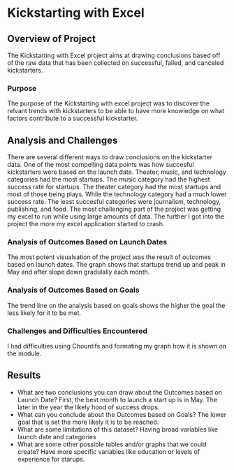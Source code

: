 # Kickstarting with Excel

## Overview of Project
  The Kickstarting with Excel project aims at drawing conclusions based off of the raw data that has been collected on successful, failed, and canceled kickstarters. 
  
### Purpose
  The purpose of the Kickstarting with excel project was to discover the relvant trends with kickstarters to be able to have more knowledge on what factors contribute to a successful kickstarter. 
  
## Analysis and Challenges
  There are several different ways to draw conclusions on the kickstarter data. One of the most compelling data points was how succesful kickstarters were based on the launch date. Theater, music, and technology categories had the most startups. The music category had the highest success rate for startups. The theater category had the most startups and most of those being plays. While the technology category had a much lower success rate. The least succesful categories were journalism, technology, publishing, and food. The most challenging part of the project was getting my excel to run while using large amounts of data. The further I got into the project the more my excel application started to crash.
  
### Analysis of Outcomes Based on Launch Dates  
  The most potent visualsation of the project was the result of outcomes based on launch dates. The graph shows that startups trend up and peak in May and after slope down gradulally each month.

### Analysis of Outcomes Based on Goals
  The trend line on the analysis based on goals shows the higher the goal the less likely for it to be met. 

### Challenges and Difficulties Encountered
  I had difficulties using Chountifs and formating my graph how it is shown on the module.  
## Results

- What are two conclusions you can draw about the Outcomes based on Launch Date?
    First, the best month to launch a start up is in May. The later in the year the likely hood of success drops. 
- What can you conclude about the Outcomes based on Goals?
    The lower goal that is set the more likely it is to be reached. 
- What are some limitations of this dataset?
    Having broad variables like launch date and categories
- What are some other possible tables and/or graphs that we could create?
    Have more specific variables like education or levels of experience for starups. 
